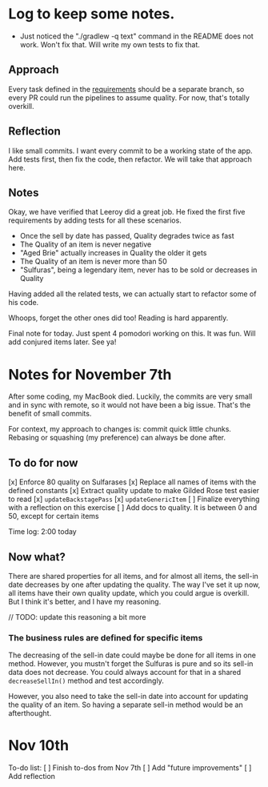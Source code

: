 # Log to keep some notes.

- Just noticed the "./gradlew -q text" command in the README does not work. Won't fix that. Will write my own tests to fix that.

## Approach
Every task defined in the [requirements](https://github.com/emilybache/GildedRose-Refactoring-Kata/blob/main/GildedRoseRequirements.md)
should be a separate branch, so every PR could run the pipelines to assume quality. For now, that's 
totally overkill.

## Reflection
I like small commits. I want every commit to be a working state of the app. Add tests first, then 
fix the code, then refactor. We will take that approach here.

## Notes
Okay, we have verified that Leeroy did a great job. He fixed the first five requirements by adding 
tests for all these scenarios.
- Once the sell by date has passed, Quality degrades twice as fast
- The Quality of an item is never negative
- "Aged Brie" actually increases in Quality the older it gets
- The Quality of an item is never more than 50
- "Sulfuras", being a legendary item, never has to be sold or decreases in Quality

Having added all the related tests, we can actually start to refactor some of his code.

Whoops, forget the other ones did too! Reading is hard apparently.

Final note for today. Just spent 4 pomodori working on this. It was fun. Will add conjured items later. See ya!

# Notes for November 7th
After some coding, my MacBook died. Luckily, the commits are very small and in sync with remote, so
it would not have been a big issue. That's the benefit of small commits.

For context, my approach to changes is: commit quick little chunks. Rebasing or squashing (my preference) 
can always be done after.

## To do for now
[x] Enforce 80 quality on Sulfarases
[x] Replace all names of items with the defined constants
[x] Extract quality update to make Gilded Rose test easier to read
    [x] `updateBackstagePass`
    [x] `updateGenericItem`
[ ] Finalize everything with a reflection on this exercise
[ ] Add docs to quality. It is between 0 and 50, except for certain items

Time log: 2:00 today

## Now what?
There are shared properties for all items, and for almost all items, the sell-in date decreases by 
one after updating the quality. The way I've set it up now, all items have their own quality update,
which you could argue is overkill. But I think it's better, and I have my reasoning.

// TODO: update this reasoning a bit more
### The business rules are defined for specific items
The decreasing of the sell-in date could maybe be done for all items in one method. However, you 
mustn't forget the Sulfuras is pure and so its sell-in data does not decrease. You could always
account for that in a shared `decreaseSellIn()` method and test accordingly.

However, you also need to take the sell-in date into account for updating the quality of an item. So
having a separate sell-in method would be an afterthought.

# Nov 10th
To-do list:
[ ] Finish to-dos from Nov 7th 
[ ] Add "future improvements"
[ ] Add reflection
